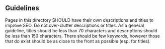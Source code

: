 ## Guidelines
Pages in this directory SHOULD have their own descriptions and titles
to improve SEO. Do not over-clutter descriptions or titles. As a general
guideline, titles should be less than 70 characters and descriptions
should be less than 150 characters. There should be few keywords, however
those that do exist should be as close to the front as possible (esp.
for titles).

